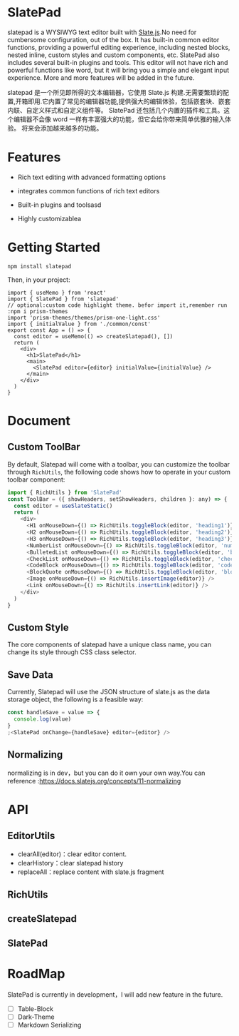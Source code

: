 # SlatePad

slatepad is a WYSIWYG text editor built with [Slate.js](https://github.com/ianstormtaylor/slate).No need for cumbersome configuration, out of the box. It has built-in common editor functions, providing a powerful editing experience, including nested blocks, nested inline, custom styles and custom components, etc. SlatePad also includes several built-in plugins and tools. This editor will not have rich and powerful functions like word, but it will bring you a simple and elegant input experience. More and more features will be added in the future.

slatepad 是一个所见即所得的文本编辑器，它使用 Slate.js 构建.无需要繁琐的配置,开箱即用.它内置了常见的编辑器功能,提供强大的编辑体验，包括嵌套块、嵌套内联、自定义样式和自定义组件等。 SlatePad 还包括几个内置的插件和工具。这个编辑器不会像 word 一样有丰富强大的功能，但它会给你带来简单优雅的输入体验。 将来会添加越来越多的功能。

# Features

- Rich text editing with advanced formatting options
- integrates common functions of rich text editors
- Built-in plugins and toolsasd

- Highly customizablea

# Getting Started

```
npm install slatepad
```

Then, in your project:

```
import { useMemo } from 'react'
import { SlatePad } from 'slatepad'
// optional:custom code highlight theme. befor import it,remember run :npm i prism-themes
import 'prism-themes/themes/prism-one-light.css'
import { initialValue } from './common/const'
export const App = () => {
  const editor = useMemo(() => createSlatepad(), [])
  return (
    <div>
      <h1>SlatePad</h1>
      <main>
        <SlatePad editor={editor} initialValue={initialValue} />
      </main>
    </div>
  )
}
```

# Document

## Custom ToolBar

By default, Slatepad will come with a toolbar, you can customize the toolbar through `RichUtils`, the following code shows how to operate in your custom toolbar component:

```js
import { RichUtils } from 'SlatePad'
const ToolBar = ({ showHeaders, setShowHeaders, children }: any) => {
  const editor = useSlateStatic()
  return (
    <div>
      <H1 onMouseDown={() => RichUtils.toggleBlock(editor, 'heading1')} />
      <H2 onMouseDown={() => RichUtils.toggleBlock(editor, 'heading2')} />
      <H3 onMouseDown={() => RichUtils.toggleBlock(editor, 'heading3')} />
      <NumberList onMouseDown={() => RichUtils.toggleBlock(editor, 'number-list')} />
      <BulletedList onMouseDown={() => RichUtils.toggleBlock(editor, 'bulleted-list')} />
      <CheckList onMouseDown={() => RichUtils.toggleBlock(editor, 'check-list-item')} />
      <CodeBlock onMouseDown={() => RichUtils.toggleBlock(editor, 'code-block')} />
      <BlockQuote onMouseDown={() => RichUtils.toggleBlock(editor, 'block-quote')} />
      <Image onMouseDown={() => RichUtils.insertImage(editor)} />
      <Link onMouseDown={() => RichUtils.insertLink(editor)} />
    </div>
  )
}
```

## Custom Style

The core components of slatepad have a unique class name, you can change its style through CSS class selector.

## Save Data

Currently, Slatepad will use the JSON structure of slate.js as the data storage object, the following is a feasible way:

```jsx
const handleSave = value => {
  console.log(value)
}
;<SlatePad onChange={handleSave} editor={editor} />
```

## Normalizing

normalizing is in dev，but you can do it own your own way.You can reference :https://docs.slatejs.org/concepts/11-normalizing

# API

## EditorUtils

- clearAll(editor)：clear editor content.
- clearHistory：clear slatepad history
- replaceAll：replace content with slate.js fragment

## RichUtils

## createSlatepad

## SlatePad

# RoadMap

SlatePad is currently in development，I will add new feature in the future.

- [ ] Table-Block
- [ ] Dark-Theme
- [ ] Markdown Serializing
